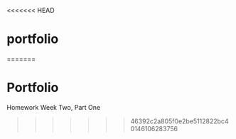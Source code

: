 <<<<<<< HEAD
# portfolio
=======
# Portfolio
Homework Week Two, Part One
>>>>>>> 46392c2a805f0e2be5112822bc40146106283756
